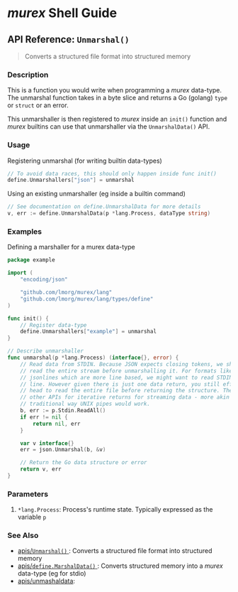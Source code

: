 # _murex_ Shell Guide

## API Reference: `Unmarshal()` 

> Converts a structured file format into structured memory

### Description

This is a function you would write when programming a _murex_ data-type.
The unmarshal function takes in a byte slice and returns a Go (golang)
`type` or `struct` or an error.

This unmarshaller is then registered to _murex_ inside an `init()` function
and _murex_ builtins can use that unmarshaller via the `UnmarshalData()`
API.

### Usage

Registering unmarshal (for writing builtin data-types)

```go
// To avoid data races, this should only happen inside func init()
define.Unmarshallers["json"] = unmarshal
```

Using an existing unmarshaller (eg inside a builtin command)

```go
// See documentation on define.UnmarshalData for more details
v, err := define.UnmarshalData(p *lang.Process, dataType string)
```

### Examples

Defining a marshaller for a murex data-type

```go
package example

import (
	"encoding/json"

	"github.com/lmorg/murex/lang"
	"github.com/lmorg/murex/lang/types/define"
)

func init() {
	// Register data-type
	define.Unmarshallers["example"] = unmarshal
}

// Describe unmarshaller
func unmarshal(p *lang.Process) (interface{}, error) {
	// Read data from STDIN. Because JSON expects closing tokens, we should
	// read the entire stream before unmarshalling it. For formats like CSV or
	// jsonlines which are more line based, we might want to read STDIN line by
	// line. However given there is just one data return, you still effectively
	// head to read the entire file before returning the structure. There are
	// other APIs for iterative returns for streaming data - more akin to the
	// traditional way UNIX pipes would work.
	b, err := p.Stdin.ReadAll()
	if err != nil {
		return nil, err
	}

	var v interface{}
	err = json.Unmarshal(b, &v)

	// Return the Go data structure or error
	return v, err
}
```

### Parameters

1. `*lang.Process`: Process's runtime state. Typically expressed as the variable `p` 

### See Also

* [apis/`Unmarshal()` ](../apis/unmarshal.md):
  Converts a structured file format into structured memory
* [apis/`define.MarshalData()` ](../apis/marshaldata.md):
  Converts structured memory into a _murex_ data-type (eg for stdio)
* [apis/unmashaldata](../apis/unmashaldata.md):
  